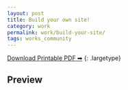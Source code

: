 ```yaml
---
layout: post
title: Build your own site!
category: work
permalink: work/build-your-site/
tags: works_community
---
```

[Download Printable PDF ➡︎](https://accelerate.akacdn.app/cdn/obj/build-your-own-site.pdf)
{: .largetype}
## Preview
<script src="https://cdn.jsdelivr.net/npm/pdfjs-dist@2.2.228/build/pdf.min.js" integrity="sha256-+toLFVggqOkqWdaf1sm90mfo7CQo8OW2J31Bl+B/KKM=" crossorigin="anonymous"></script>
<div id="pdf-canvases" class="size-large"></div>
<script async defer>
// If absolute URL from the remote server is provided, configure the CORS
// header on that server.
var url = 'https://accelerate.akacdn.app/cdn/obj/build-your-own-site.pdf';

// Loaded via <script> tag, create shortcut to access PDF.js exports.
var pdfjsLib = window['pdfjs-dist/build/pdf'];

// The workerSrc property shall be specified.
pdfjsLib.GlobalWorkerOptions.workerSrc = '//cdn.jsdelivr.net/npm/pdfjs-dist@2.2.228/build/pdf.worker.min.js';

// Asynchronous download of PDF
var loadingTask = pdfjsLib.getDocument(url);
loadingTask.promise.then(function(pdf) {
  // Fetch the first page
  for(var pageNumber = 1; pageNumber <= pdf.numPages; pageNumber++) {
  pdf.getPage(pageNumber).then(function(page) {
    var scale = 1.5;
    var viewport = page.getViewport({scale: scale});

    // Prepare canvas using PDF page dimensions
    var container = document.getElementById('pdf-canvases');
    var canvas = document.createElement('canvas');
    container.appendChild(canvas);
    var context = canvas.getContext('2d');
    canvas.height = viewport.height;
    canvas.width = viewport.width;

    // Render PDF page into canvas context
    var renderContext = {
      canvasContext: context,
      viewport: viewport
    };
    var renderTask = page.render(renderContext);
    renderTask.promise.then(function () {
      console.log('Page rendered');
    });
  });
  }
}, function (reason) {
  console.error(reason);
});
</script>
